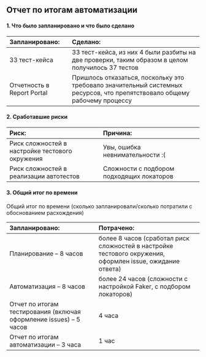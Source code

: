## Отчет по итогам автоматизации

#### 1. Что было запланировано и что было сделано  

| Запланировано: | Сделано: |
|:------------- |:------------- |
| 33 тест-кейса | 33 тест-кейса, из них 4 были разбиты на две проверки, таким образом в целом получилось 37 тестов |
| Отчетность в Report Portal | Пришлось отказаться, поскольку это требовало значительный системных ресурсов, что препятствовало общему рабочему процессу |

#### 2. Сработавшие риски

| Риск: | Причина: |
|:------------- |:------------- |
| Риск сложностей в настройке тестового окружения | Увы, ошибка невнимательности :( |
| Риск сложностей в реализации автотестов | Сложности с подбором подходящих локаторов |

#### 3. Общий итог по времени  

Общий итог по времени (сколько запланировали/сколько потратили с обоснованием расхождения)

| Запланировано:                                               | Потрачено:                                                   |
| :----------------------------------------------------------- | :----------------------------------------------------------- |
| Планирование – 8 часов                                       | более 8 часов (сработал риск сложностей в настройке тестового окружения, оформлен issue, ожидание ответа) |
| Автоматизация – 8 часов                                      | более 24 часов (сложности с настройкой Faker, с подбором локаторов) |
| Отчет по итогам тестирования (включая оформление issues) – 5 часов | 4 часа                                                       |
| Отчет по итогам автоматизации – 3 часа                       | 1 час                                                        |

